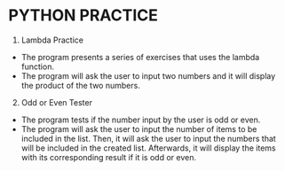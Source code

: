 # PYTHON PRACTICE
1. Lambda Practice
- The program presents a series of exercises that uses the lambda function. 
- The program will ask the user to input two numbers and it will display the product of the two numbers.

2. Odd or Even Tester
- The program tests if the number input by the user is odd or even.
- The program will ask the user to input the number of items to be included in the list. Then, it will ask the user to input the numbers that will be included in the created list. Afterwards, it will display the items with its corresponding result if it is odd or even.
